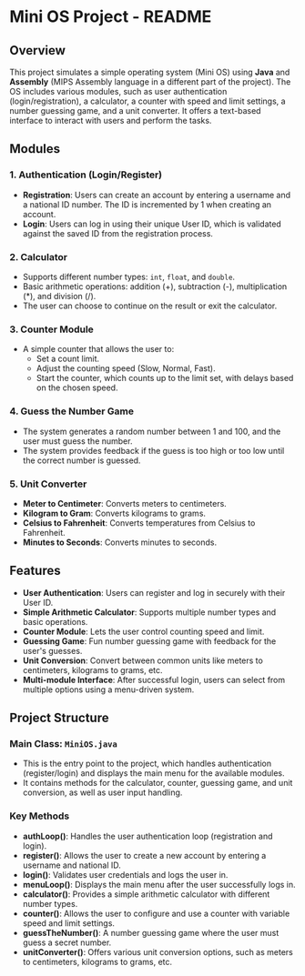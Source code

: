 # Mini OS Project - README

## Overview

This project simulates a simple operating system (Mini OS) using **Java** and **Assembly** (MIPS Assembly language in a different part of the project). The OS includes various modules, such as user authentication (login/registration), a calculator, a counter with speed and limit settings, a number guessing game, and a unit converter. It offers a text-based interface to interact with users and perform the tasks.

## Modules

### 1. Authentication (Login/Register)

- **Registration**: Users can create an account by entering a username and a national ID number. The ID is incremented by 1 when creating an account.
- **Login**: Users can log in using their unique User ID, which is validated against the saved ID from the registration process.

### 2. Calculator

- Supports different number types: `int`, `float`, and `double`.
- Basic arithmetic operations: addition (+), subtraction (-), multiplication (*), and division (/).
- The user can choose to continue on the result or exit the calculator.

### 3. Counter Module

- A simple counter that allows the user to:
  - Set a count limit.
  - Adjust the counting speed (Slow, Normal, Fast).
  - Start the counter, which counts up to the limit set, with delays based on the chosen speed.

### 4. Guess the Number Game

- The system generates a random number between 1 and 100, and the user must guess the number.
- The system provides feedback if the guess is too high or too low until the correct number is guessed.

### 5. Unit Converter

- **Meter to Centimeter**: Converts meters to centimeters.
- **Kilogram to Gram**: Converts kilograms to grams.
- **Celsius to Fahrenheit**: Converts temperatures from Celsius to Fahrenheit.
- **Minutes to Seconds**: Converts minutes to seconds.

## Features

- **User Authentication**: Users can register and log in securely with their User ID.
- **Simple Arithmetic Calculator**: Supports multiple number types and basic operations.
- **Counter Module**: Lets the user control counting speed and limit.
- **Guessing Game**: Fun number guessing game with feedback for the user's guesses.
- **Unit Conversion**: Convert between common units like meters to centimeters, kilograms to grams, etc.
- **Multi-module Interface**: After successful login, users can select from multiple options using a menu-driven system.

## Project Structure

### Main Class: `MiniOS.java`

- This is the entry point to the project, which handles authentication (register/login) and displays the main menu for the available modules.
- It contains methods for the calculator, counter, guessing game, and unit conversion, as well as user input handling.

### Key Methods

- **authLoop()**: Handles the user authentication loop (registration and login).
- **register()**: Allows the user to create a new account by entering a username and national ID.
- **login()**: Validates user credentials and logs the user in.
- **menuLoop()**: Displays the main menu after the user successfully logs in.
- **calculator()**: Provides a simple arithmetic calculator with different number types.
- **counter()**: Allows the user to configure and use a counter with variable speed and limit settings.
- **guessTheNumber()**: A number guessing game where the user must guess a secret number.
- **unitConverter()**: Offers various unit conversion options, such as meters to centimeters, kilograms to grams, etc.

